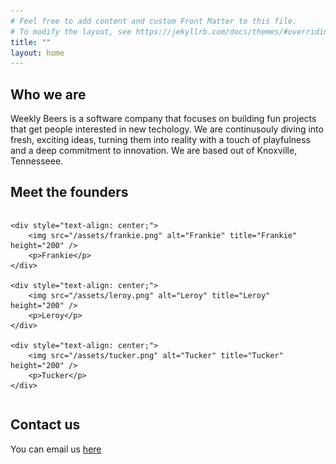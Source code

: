 ```yaml
---
# Feel free to add content and custom Front Matter to this file.
# To modify the layout, see https://jekyllrb.com/docs/themes/#overriding-theme-defaults
title: ""
layout: home
---
```


## Who we are

Weekly Beers is a software company that focuses on building fun projects that get people interested in new techology. We are continusouly diving into fresh, exciting ideas, turning them into reality with a touch of playfulness and a deep commitment to innovation. We are based out of Knoxville, Tennesseee.

## Meet the founders

<div style="display: flex; justify-content: space-around; align-items: center;">
    
    <div style="text-align: center;">
        <img src="/assets/frankie.png" alt="Frankie" title="Frankie" height="200" />
        <p>Frankie</p>
    </div>

    <div style="text-align: center;">
        <img src="/assets/leroy.png" alt="Leroy" title="Leroy" height="200" />
        <p>Leroy</p>
    </div>

    <div style="text-align: center;">
        <img src="/assets/tucker.png" alt="Tucker" title="Tucker" height="200" />
        <p>Tucker</p>
    </div>

</div>

## Contact us

You can email us <a href="mailto:business@weeklybeers.org">here</a>
